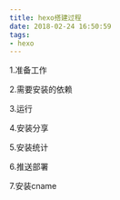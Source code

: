 ```yaml
---
title: hexo搭建过程
date: 2018-02-24 16:50:59
tags:
- hexo
---
```


1.准备工作

2.需要安装的依赖

3.运行

4.安装分享

5.安装统计

6.推送部署

7.安装cname
